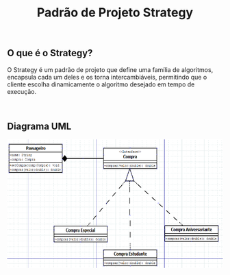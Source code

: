 <h1 align = "center">Padrão de Projeto Strategy</h1>
<br>

## O que é o Strategy?
<p>O Strategy é um padrão de projeto que define uma família de algoritmos, encapsula cada um deles e os torna intercambiáveis, permitindo que o cliente escolha dinamicamente o algoritmo desejado em tempo de execução.</p>
<br>

## Diagrama UML

<img src = "Image/strategy.png" widht = "400" height = "300">
